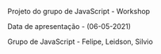 Projeto do grupo de JavaScript - Workshop

Data de apresentação - (06-05-2021)

Grupo de JavaScript - Felipe, Leidson, Silvio
